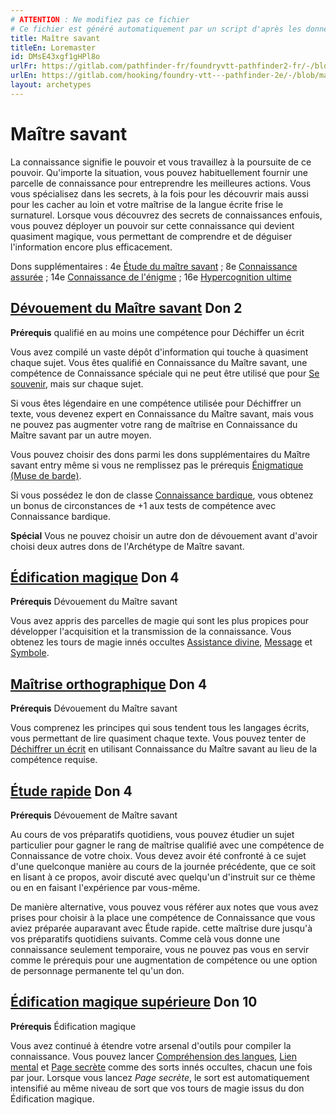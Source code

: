 ```yaml
---
# ATTENTION : Ne modifiez pas ce fichier
# Ce fichier est généré automatiquement par un script d'après les données du module Foundry VTT officiel et de sa traduction
title: Maître savant
titleEn: Loremaster
id: DMsE43xgf1gHPl8o
urlFr: https://gitlab.com/pathfinder-fr/foundryvtt-pathfinder2-fr/-/blob/master/data/archetypes/DMsE43xgf1gHPl8o.htm
urlEn: https://gitlab.com/hooking/foundry-vtt---pathfinder-2e/-/blob/master/packs/data/archetypes.db/loremaster.json
layout: archetypes
---
```

# Maître savant

La connaissance signifie le pouvoir et vous travaillez à la poursuite de ce pouvoir. Qu'importe la situation, vous pouvez habituellement fournir une parcelle de connaissance pour entreprendre les meilleures actions. Vous vous spécialisez dans les secrets, à la fois pour les découvrir mais aussi pour les cacher au loin et votre maîtrise de la langue écrite frise le surnaturel. Lorsque vous découvrez des secrets de connaissances enfouis, vous pouvez déployer un pouvoir sur cette connaissance qui devient quasiment magique, vous permettant de comprendre et de déguiser l'information encore plus efficacement.

Dons supplémentaires : 4e [Étude du maître savant](../dons/étude-du-maître-savant.md) ; 8e [Connaissance assurée](../dons/connaissance-assurée.md) ; 14e [Connaissance de l'énigme](../dons/connaissance-de-l-énigme.md) ; 16e [Hypercognition ultime](../dons/hypercognition-ultime.md)

## [Dévouement du Maître savant](../dons/dévouement-du-maître-savant.md) Don 2

**Prérequis** qualifié en au moins une compétence pour Déchiffer un écrit

Vous avez compilé un vaste dépôt d'information qui touche à quasiment chaque sujet. Vous êtes qualifié en Connaissance du Maître savant, une compétence de Connaissance spéciale qui ne peut être utilisé que pour [Se souvenir](../actions/se-souvenir-connaissance.md), mais sur chaque sujet.

Si vous êtes légendaire en une compétence utilisée pour Déchiffrer un texte, vous devenez expert en Connaissance du Maître savant, mais vous ne pouvez pas augmenter votre rang de maîtrise en Connaissance du Maître savant par un autre moyen.

Vous pouvez choisir des dons parmi les dons supplémentaires du Maître savant entry même si vous ne remplissez pas le prérequis [Énigmatique (Muse de barde)](../capacité-classe/muse---énigmatique.md).

Si vous possédez le don de classe [Connaissance bardique](../dons/connaissance-bardique.md), vous obtenez un bonus de circonstances de +1 aux tests de compétence avec Connaissance bardique.

**Spécial** Vous ne pouvez choisir un autre don de dévouement avant d'avoir choisi deux autres dons de l'Archétype de Maître savant.

## [Édification magique](../dons/édification-magique.md) Don 4

**Prérequis** Dévouement du Maître savant

Vous avez appris des parcelles de magie qui sont les plus propices pour développer l'acquisition et la transmission de la connaissance. Vous obtenez les tours de magie innés occultes [Assistance divine](../sorts/assistance-divine.md), [Message](../sorts/message.md) et [Symbole](../sorts/symbole.md).

## [Maîtrise orthographique](../dons/maîtrise-orthographique.md) Don 4

**Prérequis** Dévouement du Maître savant

Vous comprenez les principes qui sous tendent tous les langages écrits, vous permettant de lire quasiment chaque texte. Vous pouvez tenter de [Déchiffrer un écrit](../actions/déchiffrer-un-texte.md) en utilisant Connaissance du Maître savant au lieu de la compétence requise.

## [Étude rapide](../dons/étude-rapide.md) Don 4

**Prérequis** Dévouement de Maître savant

Au cours de vos préparatifs quotidiens, vous pouvez étudier un sujet particulier pour gagner le rang de maîtrise qualifié avec une compétence de Connaissance de votre choix. Vous devez avoir été confronté à ce sujet d'une quelconque manière au cours de la journée précédente, que ce soit en lisant à ce propos, avoir discuté avec quelqu'un d'instruit sur ce thème ou en en faisant l'expérience par vous-même.

De manière alternative, vous pouvez vous référer aux notes que vous avez prises pour choisir à la place une compétence de Connaissance que vous aviez préparée auparavant avec Étude rapide. cette maîtrise dure jusqu'à vos préparatifs quotidiens suivants. Comme celà vous donne une connaissance seulement temporaire, vous ne pouvez pas vous en servir comme le prérequis pour une augmentation de compétence ou une option de personnage permanente tel qu'un don.

## [Édification magique supérieure](../dons/édification-magique-supérieure.md) Don 10

**Prérequis** Édification magique

Vous avez continué à étendre votre arsenal d'outils pour compiler la connaissance. Vous pouvez lancer [Compréhension des langues](../sorts/compréhension-des-langues.md), [Lien mental](../sorts/lien-mental.md) et [Page secrète](../sorts/page-secrète.md) comme des sorts innés occultes, chacun une fois par jour. Lorsque vous lancez *Page secrète*, le sort est automatiquement intensifié au même niveau de sort que vos tours de magie issus du don Édification magique.
